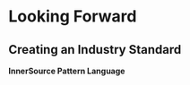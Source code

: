 # Looking Forward

<!-- 
During our journey, we have found a need for many tools.
Some help facilitate discussion and some help with standardization and compliance; others help with measurement and reporting.
Please join us at [InnerSourceCommons.org](http://innersourcecommons.org/tools) where we are working on the open source versions of these tools.
-->

<!--
One such tool is called Agora—for enterprise search.
We are working toward an open system in which employees can easily add in diverse data sources.
This will allow search across tools and domains.
-->

<!--
We also are discussing maturity levels at the Commons.
The first pass has been in regard to GitHub and GitLab metrics.
But we would like to measure reuse and collaboration across data sources.
However we can do this only if we first capture the data.
-->

## Creating an Industry Standard

<!--
We have created an organization called InnerSource Commons.
Currently, we have more than 50 members, most from enterprise-sized organizations.
One of our primary goals at the moment is to create an industry standard.
We are working on creating pattern languages from stories that our members create.
-->

<!--
We are spreading information in several ways:
-->

<!--
* We are working with O’Reilly Media to create books (like this one) and training materials to help teach other people and their companies about InnerSource.  
* We have classes based on ones we’ve given at conferences, now trimmed to fit in 30-minute segments.
* We have [training materials on the wiki](http://www.innersourcecommons.org/training). If you have any feedback or create any materials that you want to share, please contact us there or follow the link to our Slack chat channel.
-->
  
**InnerSource Pattern Language**

<!--
One very large-scale project under way at the Commons is creating a pattern language for finding solutions to problems.
Leonardo da Vinci looked to nature for solutions to difficult problems.
When _we_ encounter a difficult problem, we look to an open source collection of previously solved problems that have a pattern similar to ours.
In the pattern project, we create simple patterns that contain five elements:
-->

<!--
* A description of the problem
* The larger context around the problem
* The forces that must be considered in finding a solution
* A possible solution
* The new context that results from applying the solution
-->
  
<!--
Thankfully, the many similar (and already documented!) [patterns](http://www.innersourcecommons.org/patterns) in the open source world are making quick work of this project.
-->
